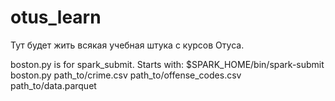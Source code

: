 # otus_learn

Тут будет жить всякая учебная штука с курсов Отуса.

boston.py is for spark_submit. Starts with: $SPARK_HOME/bin/spark-submit boston.py path_to/crime.csv path_to/offense_codes.csv path_to/data.parquet
